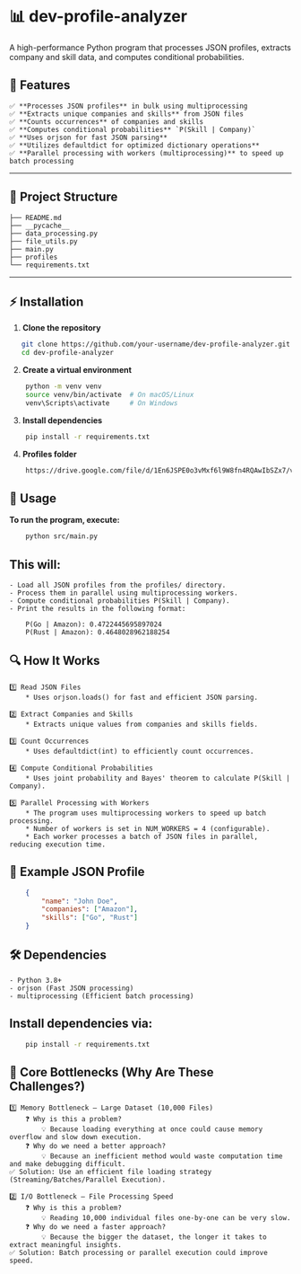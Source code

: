 # 📊 dev-profile-analyzer

A high-performance Python program that processes JSON profiles, extracts company and skill data, and computes conditional probabilities.

## 🚀 Features

    ✅ **Processes JSON profiles** in bulk using multiprocessing
    ✅ **Extracts unique companies and skills** from JSON files
    ✅ **Counts occurrences** of companies and skills
    ✅ **Computes conditional probabilities** `P(Skill | Company)`
    ✅ **Uses orjson for fast JSON parsing**
    ✅ **Utilizes defaultdict for optimized dictionary operations**
    ✅ **Parallel processing with workers (multiprocessing)** to speed up batch processing  

---

## 📂 Project Structure
```pgsql
├── README.md
├── __pycache__
├── data_processing.py
├── file_utils.py
├── main.py
├── profiles
└── requirements.txt
```

---

## ⚡ Installation

1. **Clone the repository**
```sh
   git clone https://github.com/your-username/dev-profile-analyzer.git
   cd dev-profile-analyzer
```

2. **Create a virtual environment**
```sh
    python -m venv venv
    source venv/bin/activate  # On macOS/Linux
    venv\Scripts\activate     # On Windows
```

3. **Install dependencies**
```sh
    pip install -r requirements.txt
```

4. **Profiles folder**
```sh
    https://drive.google.com/file/d/1En6JSPE0o3vMxf6l9W8fn4RQAwIbSZx7/view
```

## 📜 Usage
**To run the program, execute:**
```sh
    python src/main.py
```

## **This will:**
    - Load all JSON profiles from the profiles/ directory.
    - Process them in parallel using multiprocessing workers.
    - Compute conditional probabilities P(Skill | Company).
    - Print the results in the following format:
```less
    P(Go | Amazon): 0.4722445695897024
    P(Rust | Amazon): 0.4648028962188254
```

## 🔍 How It Works
    1️⃣ Read JSON Files
        * Uses orjson.loads() for fast and efficient JSON parsing.

    2️⃣ Extract Companies and Skills
        * Extracts unique values from companies and skills fields.

    3️⃣ Count Occurrences
        * Uses defaultdict(int) to efficiently count occurrences.

    4️⃣ Compute Conditional Probabilities
        * Uses joint probability and Bayes' theorem to calculate P(Skill | Company).

    5️⃣ Parallel Processing with Workers
        * The program uses multiprocessing workers to speed up batch processing.
        * Number of workers is set in NUM_WORKERS = 4 (configurable).
        * Each worker processes a batch of JSON files in parallel, reducing execution time.


## 📌 Example JSON Profile
```json
    {
        "name": "John Doe",
        "companies": ["Amazon"],
        "skills": ["Go", "Rust"]
    }
```

## 🛠 Dependencies
    - Python 3.8+
    - orjson (Fast JSON processing)
    - multiprocessing (Efficient batch processing)

## Install dependencies via:
```sh
    pip install -r requirements.txt
```

## 🔴 Core Bottlenecks (Why Are These Challenges?)
    1️⃣ Memory Bottleneck – Large Dataset (10,000 Files)
        ❓ Why is this a problem?
            💡 Because loading everything at once could cause memory overflow and slow down execution.
        ❓ Why do we need a better approach?
            💡 Because an inefficient method would waste computation time and make debugging difficult.
    ✅ Solution: Use an efficient file loading strategy (Streaming/Batches/Parallel Execution).

    2️⃣ I/O Bottleneck – File Processing Speed
        ❓ Why is this a problem?
            💡 Reading 10,000 individual files one-by-one can be very slow.
        ❓ Why do we need a faster approach?
            💡 Because the bigger the dataset, the longer it takes to extract meaningful insights.
    ✅ Solution: Batch processing or parallel execution could improve speed.


